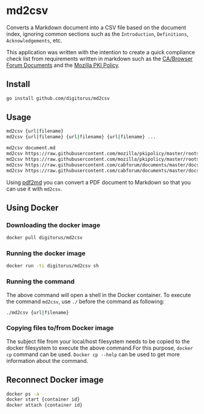 # md2csv

Converts a Markdown document into a CSV file based on the document index, ignoring common sections such as the `Introduction`, `Definitions`, `Acknowledgements`, etc.

This application was written with the intention to create a quick compliance check list from requirements written in markdown such as the [CA/Browser Forum Documents](https://github.com/cabforum/documents) and the [Mozilla PKI Policy](https://github.com/mozilla/pkipolicy/).

## Install
```bash
go install github.com/digitorus/md2csv
```

## Usage
```bash
md2csv {url|filename}
md2csv {url|filename} {url|filename} {url|filename} ...

md2csv document.md
md2csv https://raw.githubusercontent.com/mozilla/pkipolicy/master/rootstore/policy.md
md2csv https://raw.githubusercontent.com/mozilla/pkipolicy/master/rootstore/policy.md document.md
md2csv https://raw.githubusercontent.com/cabforum/documents/master/docs/BR.md
md2csv https://raw.githubusercontent.com/cabforum/documents/master/docs/BR.md https://raw.githubusercontent.com/cabforum/documents/master/docs/EVG.md
```

Using [pdf2md](http://pdf2md.morethan.io/) you can convert a PDF document to Markdown so that you can use it with `md2csv`. 


## Using Docker

### Downloading the docker image
```bash
docker pull digitorus/md2csv
```

### Running the docker image
```bash
docker run -ti digitorus/md2csv sh
```

### Running the command
The above command will open a shell in the Docker container. To execute the command `md2csv`, use `./` before the command as following:
```bash
./md2csv {url|filename}
```

### Copying files to/from Docker image
The subject file from your local/host filesystem needs to be copied to the docker filesystem to execute the above command.For this purpose,  `docker cp` command can be used. `Docker cp --help` can be used to get more information about the command.

## Reconnect Docker image
```bash
docker ps -a
docker start {container id}
docker attach {container id}
```